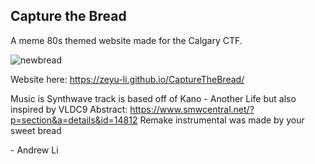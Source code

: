 ## Capture the Bread

A meme 80s themed website made for the Calgary CTF. 

![newbread](img/newbread.gif)

Website here: https://zeyu-li.github.io/CaptureTheBread/



Music is Synthwave track is based off of Kano - Another Life but also inspired by VLDC9 Abstract: https://www.smwcentral.net/?p=section&a=details&id=14812 Remake instrumental was made by your sweet bread

\- Andrew Li
